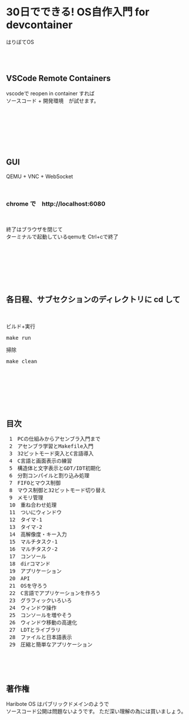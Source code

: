 # 30日でできる! OS自作入門 for devcontainer

はりぼてOS 

<br><br>

## VSCode Remote Containers

vscodeで reopen in container すれば  
ソースコード + 開発環境　が試せます。

<br><br><br><br><br><br>

## GUI

QEMU + VNC + WebSocket

<br>

### chrome で　http://localhost:6080

<br>

終了はブラウザを閉じて  
ターミナルで起動しているqemuを Ctrl+cで終了


<br><br><br><br><br><br>

## 各日程、サブセクションのディレクトリに cd して

<br>

ビルド+実行

<pre>
make run
</pre>

掃除

<pre>
make clean
</pre>

<br><br><br><br><br><br>

## 目次

<pre>
 1　PCの仕組みからアセンブラ入門まで
 2　アセンブラ学習とMakefile入門
 3　32ビットモード突入とC言語導入
 4　C言語と画面表示の練習
 5　構造体と文字表示とGDT/IDT初期化
 6　分割コンパイルと割り込み処理
 7　FIFOとマウス制御
 8　マウス制御と32ビットモード切り替え
 9　メモリ管理
 10　重ね合わせ処理
 11　ついにウィンドウ
 12　タイマ-1
 13　タイマ-2
 14　高解像度・キー入力
 15　マルチタスク-1
 16　マルチタスク-2
 17　コンソール
 18　dirコマンド
 19　アプリケーション
 20　API
 21　OSを守ろう
 22　C言語でアプリケーションを作ろう
 23　グラフィックいろいろ
 24　ウィンドウ操作
 25　コンソールを増やそう
 26　ウィンドウ移動の高速化
 27　LDTとライブラリ
 28　ファイルと日本語表示
 29　圧縮と簡単なアプリケーション
</pre>

<br><br><br>

## 著作権

Haribote OS はパブリックドメインのようで  
ソースコード公開は問題ないようです。
ただ深い理解の為には買いましょう。

<br><br><br>
<br><br><br>
<br><br><br>
<br><br><br>
<br><br><br>
